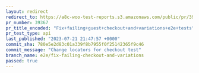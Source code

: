 ```yaml
---
layout: redirect
redirect_to: https://a8c-woo-test-reports.s3.amazonaws.com/public/pr/39367/api/index.html
pr_number: 39367
pr_title_encoded: "Fix+failing+guest+checkout+and+variations+e2e+tests"
pr_test_type: api
last_published: "2023-07-21 21:47:57 +0000"
commit_sha: 780e5e2d83c01a339f8b7955f0f25142365f9c46
commit_message: "Change locators for checkout test"
branch_name: e2e/fix-failing-checkout-and-variations
passed: true
---
```

